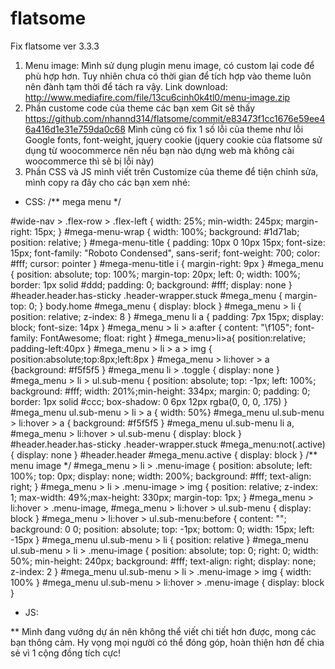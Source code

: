 # flatsome
Fix flatsome ver 3.3.3
1. Menu image:
Mình sử dụng plugin menu image, có custom lại code để phù hợp hơn. Tuy nhiên chưa có thời gian để tích hợp vào theme luôn nên đành tạm thời để tách ra vậy.
Link download:
http://www.mediafire.com/file/13cu6cinh0k4tl0/menu-image.zip
2. Phần custome code của theme các bạn xem Git sẽ thấy
https://github.com/nhannd314/flatsome/commit/e83473f1cc1676e59ee46a416d1e31e759da0c68
Mình cũng có fix 1 số lỗi của theme như lỗi Google fonts, font-weight, jquery cookie (jquery cookie của flatsome sử dụng từ woocommerce nên nếu bạn nào dựng web mà không cài woocommerce thì sẽ bị lỗi này)
3. Phần CSS và JS mình viết trên Customize của theme để tiện chỉnh sửa, mình copy ra đây cho các bạn xem nhé:
- CSS:
/** mega menu */

#wide-nav > .flex-row > .flex-left {
    width: 25%;
    min-width: 245px;
    margin-right: 15px;
}
#mega-menu-wrap {
    width: 100%;
    background: #1d71ab;
    position: relative;
}
#mega-menu-title {
    padding: 10px 0 10px 15px;
    font-size: 15px;
    font-family: "Roboto Condensed", sans-serif;
    font-weight: 700;
    color: #fff;
    cursor: pointer
}
#mega-menu-title i {
    margin-right: 9px
}
#mega_menu {
    position: absolute;
    top: 100%;
    margin-top: 20px;
    left: 0;
    width: 100%;
    border: 1px solid #ddd;
    padding: 0;
    background: #fff;
    display: none
}
#header.header.has-sticky .header-wrapper.stuck #mega_menu {
    margin-top: 0;
}
body.home #mega_menu { display: block }
#mega_menu > li {
    position: relative;
    z-index: 8
}
#mega_menu li a {
    padding: 7px 15px;
    display: block;
font-size: 14px
}
#mega_menu > li > a:after {
    content: "\f105";
    font-family: FontAwesome;
    float: right
}
#mega_menu>li>a{
position:relative; padding-left:40px
}
#mega_menu > li > a > img {
position:absolute;top:8px;left:8px
}
#mega_menu > li:hover > a {background: #f5f5f5 }
#mega_menu li > .toggle {
    display: none
}
#mega_menu > li > ul.sub-menu {
    position: absolute;
    top: -1px;
    left: 100%;
    background: #fff;
    width: 201%;min-height: 334px;
    margin: 0;
    padding: 0;
border: 1px solid #ccc;
    box-shadow: 0 6px 12px rgba(0, 0, 0, .175)
}
#mega_menu ul.sub-menu > li > a { width: 50%}
#mega_menu ul.sub-menu > li:hover > a {
background: #f5f5f5 }
#mega_menu ul.sub-menu li a, #mega_menu > li:hover > ul.sub-menu {
    display: block
}
#header.header.has-sticky .header-wrapper.stuck #mega_menu:not(.active) {
    display: none
}
#header.header #mega_menu.active {
    display: block
}
/** menu image */
#mega_menu > li > .menu-image {
    position: absolute;
    left: 100%;
    top: 0px;
    display: none;
    width: 200%;
    background: #fff;
    text-align: right;
}
#mega_menu > li > .menu-image > img {
    position: relative;
    z-index: 1;
max-width: 49%;max-height: 330px;
    margin-top: 1px;
}
#mega_menu > li:hover > .menu-image, #mega_menu > li:hover > ul.sub-menu {
    display: block
}
#mega_menu > li:hover > ul.sub-menu:before {
    content: "";
    background: 0 0;
    position: absolute;
    top: -1px;
    bottom: 0;
    width: 15px;
    left: -15px
}
#mega_menu ul.sub-menu > li {
    position: relative
}
#mega_menu ul.sub-menu > li > .menu-image {
    position: absolute;
    top: 0;
    right: 0;
    width: 50%; min-height: 240px; background: #fff;
    text-align: right;
    display: none;
    z-index: 2
}
#mega_menu ul.sub-menu > li > .menu-image > img { width: 100% }
#mega_menu ul.sub-menu > li:hover > .menu-image {
    display: block
}

- JS:
<script>
jQuery(document).ready(function () {
    jQuery("#mega-menu-title").click(function () {
        jQuery("#mega_menu").toggleClass("active")
    }), jQuery("body").click(function (e) {
        var i = jQuery(e.target);
        "mega-menu-title" != i.attr("id") && jQuery("#mega_menu.active").removeClass("active")
    }), jQuery("#mega_menu>li").each(function (e) {
        jQuery(this).children(".sub-menu").css("margin-top", 37 * -e + "px"), jQuery(this).children(".menu-image").css("margin-top", 37 * -e + "px"), jQuery(this).find("li").each(function (e) {
            jQuery(this).children(".menu-image").css("margin-top", 36 * -e + "px")
        })
    })
});
</script>

** Mình đang vướng dự án nên không thể viết chi tiết hơn được, mong các bạn thông cảm. Hy vọng mọi người có thể đóng góp, hoàn thiện hơn để chia sẻ vì 1 cộng đồng tích cực!
